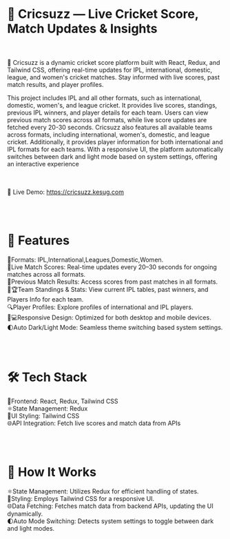 # 🏏 Cricsuzz — Live Cricket Score, Match Updates & Insights
<br><br> 
🏏 Cricsuzz is a dynamic cricket score platform built with React, Redux, and Tailwind CSS, offering real-time updates for IPL, international, domestic, league, and women's cricket matches. Stay informed with live scores, past match results, and player profiles.

This project includes IPL and all other formats, such as international, domestic, women's, and league cricket. It provides live scores, standings, previous IPL winners, and player details for each team. Users can view previous match scores across all formats, while live score updates are fetched every 20-30 seconds. Cricsuzz also features all available teams across formats, including international, women's, domestic, and league cricket. Additionally, it provides player information for both international and IPL formats for each teams. With a responsive UI, the platform automatically switches between dark and light mode based on system settings, offering an interactive experience  
 <br><br> 
   
🔗 Live Demo: https://cricsuzz.kesug.com

<br><br>     

# 🚀 Features

🏏Formats: IPL,International,Leagues,Domestic,Women.  
📡Live Match Scores: Real-time updates every 20–30 seconds for ongoing matches across all formats.  
📅Previous Match Results: Access scores from past matches in all formats.  
🎽🏆Team Standings & Stats: View current IPL tables, past winners, and Players Info for each team.  
🔍Player Profiles: Explore profiles of international and IPL players.  
📱💻Responsive Design: Optimized for both desktop and mobile devices.  
🌓Auto Dark/Light Mode: Seamless theme switching based system settings.  

<br><br> 
# 🛠️ Tech Stack


🎨Frontend: React, Redux, Tailwind CSS  
⚛️State Management: Redux  
🎨UI Styling: Tailwind CSS     
🌐API Integration: Fetch live scores and match data from APIs  

<br><br> 
# 🔧 How It Works

  
⚛️State Management: Utilizes Redux for efficient handling of states.  
🎨Styling: Employs Tailwind CSS for a responsive UI.  
🌐Data Fetching: Fetches match data from backend APIs, updating the UI dynamically.  
🌓Auto Mode Switching: Detects system settings to toggle between dark and light modes.  

